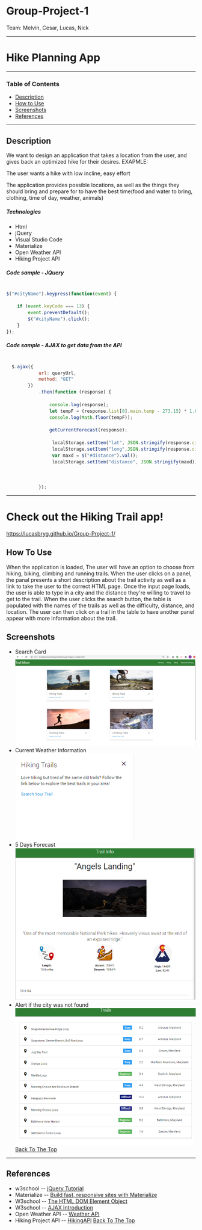 # Group-Project-1
Team: Melvin, Cesar, Lucas, Nick

________________________________________________________________________________________________________________________________________________________________________________
# Hike Planning App

---
### Table of Contents
- [Description](#description)
- [How to Use](#how-to-use)
- [Screenshots](#screenshots)
- [References](#references)

---
## Description
We want to design an application that takes a location from the user, and gives back an optimized hike for their desires.
EXAPMLE:

The user wants a hike with low incline, easy effort

The application provides possible locations, as well as the things they should bring and prepare for to have the best time(food and water to bring, clothing, time of day, weather, animals)

##### Technologies
- Html
- jQuery
- Visual Studio Code
- Materialize
- Open Weather API
- Hiking Project API
##### Code sample - JQuery
#
```js
$("#cityName").keypress(function(event) { 
	
	if (event.keyCode === 13) { 
		event.preventDefault();
		$("#cityName").click(); 
	} 
});
```
##### Code sample - AJAX to get data from the API
#
```js
  $.ajax({
            url: queryUrl,
            method: "GET"
        })
            .then(function (response) {

                console.log(response);
                let tempF = (response.list[0].main.temp - 273.15) * 1.80 + 32;
                console.log(Math.floor(tempF));

                getCurrentForecast(response);

                 localStorage.setItem("lat", JSON.stringify(response.city.coord.lat));
                 localStorage.setItem("long",JSON.stringify(response.city.coord.lon));
                 var maxd = $("#distance").val();
                 localStorage.setItem("distance", JSON.stringify(maxd));
                 
                 

            });
```
---
# Check out the Hiking Trail app!
https://lucasbryg.github.io/Group-Project-1/

## How To Use
When the application is loaded,  The user will have an option to choose from hiking, biking, climbing and running trails.  When the user clicks on a panel, the panal presents a short description about the trail activity as well as a link to take the user to the correct HTML page.  Once the input page loads, the user is able to type in a city and the distance they're willing to travel to get to the trail.  When the user clicks the search button, the table is populated with the names of the trails as well as the difficulty, distance, and location.  The user can then click on a trail in the table to have another panel appear with more information about the trail.  

## Screenshots
- Search Card
![picture](assets/images/Indexpic.png)
- Current Weather Information 
![picture](assets/images/Hikingpanel.png)
- 5 Days Forecast
![picture](assets/images/trailinfo.png)
- Alert if the city was not found
![picture](assets/images/trailtable.png)
[Back To The Top](#Weather-Dashboard)
---
## References
- w3school -- [jQuery Tutorial](https://www.w3schools.com/jquery/)
- Materialize -- [Build fast, responsive sites with Materialize](https://getbootstrap.com/)
- W3school -- [The HTML DOM Element Object](https://www.w3schools.com/jsref/dom_obj_all.asp)
- W3school -- [AJAX Introduction](https://www.w3schools.com/js/js_ajax_intro.asp)
- Open Weather API -- [Weather API](https://openweathermap.org/api)
- Hiking Project API -- [HikingAPI](https://www.hikingproject.com/data)
[Back To The Top](#Weather-Dashboard)
